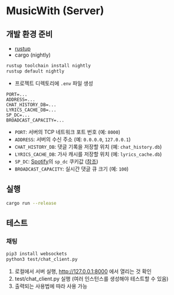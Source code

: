 # MusicWith (Server)
## 개발 환경 준비
- [rustup](https://rustup.rs)
- cargo (nightly)
```sh
rustup toolchain install nightly
rustup default nightly
```
- 프로젝트 디렉토리에 `.env` 파일 생성
```
PORT=...
ADDRESS=...
CHAT_HISTORY_DB=...
LYRICS_CACHE_DB=...
SP_DC=...
BROADCAST_CAPACITY=...
```
- `PORT`: 서버의 TCP 네트워크 포트 번호 (예: `8000`)
- `ADDRESS`: 서버의 수신 주소 (예: `0.0.0.0`, `127.0.0.1`)
- `CHAT_HISTORY_DB`: 댓글 기록을 저장할 위치 (예: `chat_history.db`)
- `LYRICS_CACHE_DB`: 가사 캐시를 저장할 위치 (예: `lyrics_cache.db`)
- `SP_DC`: [Spotify](https://spotify.com)의 `sp_dc` 쿠키값 ([참조](https://github.com/akashrchandran/syrics/wiki/Finding-sp_dc))
- `BROADCAST_CAPACITY`: 실시간 댓글 큐 크기 (예: `100`)

## 실행
```sh
cargo run --release
```

## 테스트
### 채팅
```sh
pip3 install websockets
python3 test/chat_client.py
```
1. 로컬에서 서버 실행, http://127.0.0.1:8000 에서 열리는 것 확인
2. test/chat_client.py 실행 (여러 인스턴스를 생성해야 테스트할 수 있음)
3. 출력되는 사용법에 따라 사용 가능
